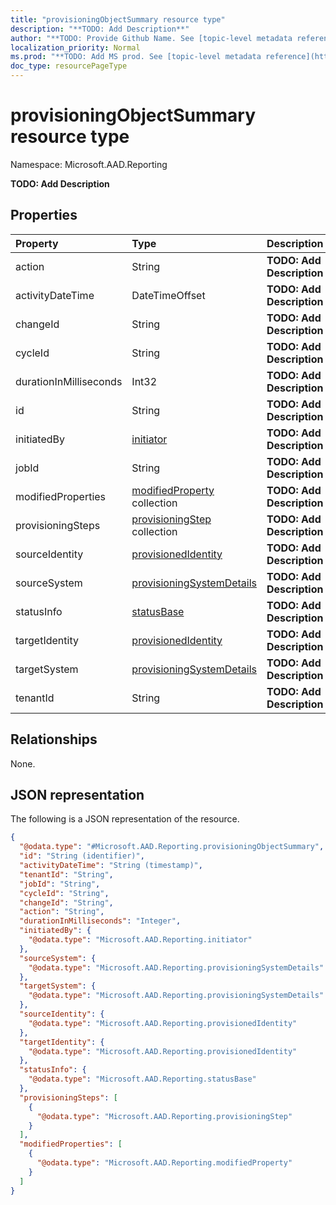 ```yaml
---
title: "provisioningObjectSummary resource type"
description: "**TODO: Add Description**"
author: "**TODO: Provide Github Name. See [topic-level metadata reference](https://msgo.azurewebsites.net/add/document/guidelines/metadata.html#topic-level-metadata)**"
localization_priority: Normal
ms.prod: "**TODO: Add MS prod. See [topic-level metadata reference](https://msgo.azurewebsites.net/add/document/guidelines/metadata.html#topic-level-metadata)**"
doc_type: resourcePageType
---
```


# provisioningObjectSummary resource type


Namespace: Microsoft.AAD.Reporting

**TODO: Add Description**

## Properties
|Property|Type|Description|
|:---|:---|:---|
|action|String|**TODO: Add Description**|
|activityDateTime|DateTimeOffset|**TODO: Add Description**|
|changeId|String|**TODO: Add Description**|
|cycleId|String|**TODO: Add Description**|
|durationInMilliseconds|Int32|**TODO: Add Description**|
|id|String|**TODO: Add Description**|
|initiatedBy|[initiator](../resources/microsoft.aad.reporting-initiator.md)|**TODO: Add Description**|
|jobId|String|**TODO: Add Description**|
|modifiedProperties|[modifiedProperty](../resources/microsoft.aad.reporting-modifiedproperty.md) collection|**TODO: Add Description**|
|provisioningSteps|[provisioningStep](../resources/microsoft.aad.reporting-provisioningstep.md) collection|**TODO: Add Description**|
|sourceIdentity|[provisionedIdentity](../resources/microsoft.aad.reporting-provisionedidentity.md)|**TODO: Add Description**|
|sourceSystem|[provisioningSystemDetails](../resources/microsoft.aad.reporting-provisioningsystemdetails.md)|**TODO: Add Description**|
|statusInfo|[statusBase](../resources/microsoft.aad.reporting-statusbase.md)|**TODO: Add Description**|
|targetIdentity|[provisionedIdentity](../resources/microsoft.aad.reporting-provisionedidentity.md)|**TODO: Add Description**|
|targetSystem|[provisioningSystemDetails](../resources/microsoft.aad.reporting-provisioningsystemdetails.md)|**TODO: Add Description**|
|tenantId|String|**TODO: Add Description**|

## Relationships
None.

## JSON representation
The following is a JSON representation of the resource.
<!-- {
  "blockType": "resource",
  "keyProperty": "id",
  "@odata.type": "Microsoft.AAD.Reporting.provisioningObjectSummary",
  "baseType": "",
  "openType": false
}
-->
``` json
{
  "@odata.type": "#Microsoft.AAD.Reporting.provisioningObjectSummary",
  "id": "String (identifier)",
  "activityDateTime": "String (timestamp)",
  "tenantId": "String",
  "jobId": "String",
  "cycleId": "String",
  "changeId": "String",
  "action": "String",
  "durationInMilliseconds": "Integer",
  "initiatedBy": {
    "@odata.type": "Microsoft.AAD.Reporting.initiator"
  },
  "sourceSystem": {
    "@odata.type": "Microsoft.AAD.Reporting.provisioningSystemDetails"
  },
  "targetSystem": {
    "@odata.type": "Microsoft.AAD.Reporting.provisioningSystemDetails"
  },
  "sourceIdentity": {
    "@odata.type": "Microsoft.AAD.Reporting.provisionedIdentity"
  },
  "targetIdentity": {
    "@odata.type": "Microsoft.AAD.Reporting.provisionedIdentity"
  },
  "statusInfo": {
    "@odata.type": "Microsoft.AAD.Reporting.statusBase"
  },
  "provisioningSteps": [
    {
      "@odata.type": "Microsoft.AAD.Reporting.provisioningStep"
    }
  ],
  "modifiedProperties": [
    {
      "@odata.type": "Microsoft.AAD.Reporting.modifiedProperty"
    }
  ]
}
```

